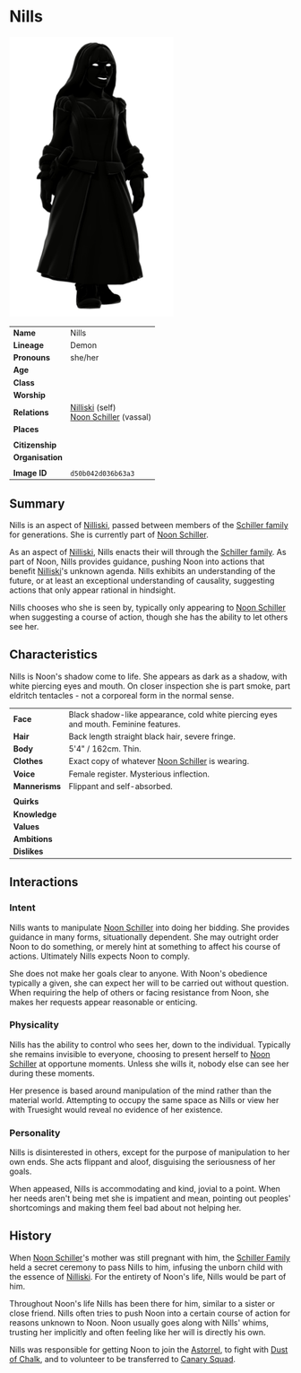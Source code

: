 # Nills

<img src="https://raw.githubusercontent.com/jesskelsall/astarus-images/main/people/portraits/d50b042d036b63a3.png" height="500" />

|||
| --- | --- |
| **Name** | Nills | character.3
| **Lineage** | Demon |
| **Pronouns** | she/her |
| **Age** | |
| **Class** | |
| **Worship** | |
| **Relations** | [Nilliski](nilliski.md) (self)<br />[Noon Schiller](noon-schiller.md) (vassal) |
| **Places** | |
|||
| **Citizenship** | |
| **Organisation** | |
|||
| **Image ID** | `d50b042d036b63a3` |

## Summary

Nills is an aspect of [Nilliski](nilliski.md), passed between members of the [Schiller family](../organisations/schiller-family.md) for generations. She is currently part of [Noon Schiller](noon-schiller.md).

As an aspect of [Nilliski](nilliski.md), Nills enacts their will through the [Schiller family](../organisations/schiller-family.md). As part of Noon, Nills provides guidance, pushing Noon into actions that benefit [Nilliski](nilliski.md)'s unknown agenda. Nills exhibits an understanding of the future, or at least an exceptional understanding of causality, suggesting actions that only appear rational in hindsight.

Nills chooses who she is seen by, typically only appearing to [Noon Schiller](noon-schiller.md) when suggesting a course of action, though she has the ability to let others see her.

## Characteristics

Nills is Noon's shadow come to life. She appears as dark as a shadow, with white piercing eyes and mouth. On closer inspection she is part smoke, part eldritch tentacles - not a corporeal form in the normal sense.

| | |
| --- | --- |
| **Face** | Black shadow-like appearance, cold white piercing eyes and mouth. Feminine features. | characteristics.2
| **Hair** | Back length straight black hair, severe fringe. |
| **Body** | 5'4" / 162cm. Thin. |
| **Clothes** | Exact copy of whatever [Noon Schiller](noon-schiller.md) is wearing. |
| **Voice** | Female register. Mysterious inflection. |
| **Mannerisms** | Flippant and self-absorbed. |
| | |
| **Quirks** | |
| **Knowledge** | |
| **Values** | |
| **Ambitions** | |
| **Dislikes** | |

## Interactions

### Intent

Nills wants to manipulate [Noon Schiller](noon-schiller.md) into doing her bidding. She provides guidance in many forms, situationally dependent. She may outright order Noon to do something, or merely hint at something to affect his course of actions. Ultimately Nills expects Noon to comply.

She does not make her goals clear to anyone. With Noon's obedience typically a given, she can expect her will to be carried out without question. When requiring the help of others or facing resistance from Noon, she makes her requests appear reasonable or enticing.

### Physicality

Nills has the ability to control who sees her, down to the individual. Typically she remains invisible to everyone, choosing to present herself to [Noon Schiller](noon-schiller.md) at opportune moments. Unless she wills it, nobody else can see her during these moments.

Her presence is based around manipulation of the mind rather than the material world. Attempting to occupy the same space as Nills or view her with Truesight would reveal no evidence of her existence.

### Personality

Nills is disinterested in others, except for the purpose of manipulation to her own ends. She acts flippant and aloof, disguising the seriousness of her goals.

When appeased, Nills is accommodating and kind, jovial to a point. When her needs aren't being met she is impatient and mean, pointing out peoples' shortcomings and making them feel bad about not helping her.

## History

When [Noon Schiller](noon-schiller.md)'s mother was still pregnant with him, the [Schiller Family](../organisations/schiller-family.md) held a secret ceremony to pass Nills to him, infusing the unborn child with the essence of [Nilliski](nilliski.md). For the entirety of Noon's life, Nills would be part of him.

Throughout Noon's life Nills has been there for him, similar to a sister or close friend. Nills often tries to push Noon into a certain course of action for reasons unknown to Noon. Noon usually goes along with Nills' whims, trusting her implicitly and often feeling like her will is directly his own.

Nills was responsible for getting Noon to join the [Astorrel](../organisations/astorrel/astorrel.md), to fight with [Dust of Chalk](dust-of-chalk.md), and to volunteer to be transferred to [Canary Squad](../organisations/astorrel/squads/canary-squad.md).
